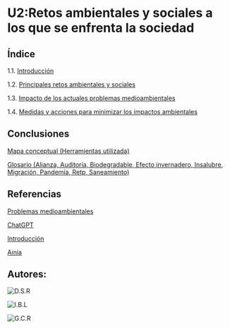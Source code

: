# U2:Retos ambientales y sociales a los que se enfrenta la sociedad  


## Índice 

1.1. [Introducción](impacto.md)

1.2. [Principales retos ambientales y sociales](Principales_retos_ambientales.md)

1.3. [Impacto de los actuales problemas medioambientales](Impacto.md)

1.4. [Medidas y acciones para minimizar los impactos ambientales](Medidas_y_acciones.md)
 
## Conclusiones

[Mapa conceptual (Herramientas utilizada)](Mapa_Conceptual.md)

[Glosario (Alianza, Auditoría, Biodegradable, Efecto invernadero, Insalubre, Migración, Pandemía, Retp, Saneamiento)](Glosario.md)

## Referencias

[Problemas medioambientales](https://www.ecolatras.es/blog/cambio-climatico/problemas-medioambientales-del-planeta)

[ChatGPT](https://openai.com/)

[Introducción](https://www.google.com/url?sa=t&source=web&rct=j&opi=89978449&url=https://dialnet.unirioja.es/descarga/articulo/9095451.pdf)

[Ainia](https://www.ainia.com/ainia-news/10-acciones-empresas-reducir-impacto-ambiental)

## Autores:

![D.S.R](https://github.com/JohnDSil/Retos_Ambientales)

![I.B.L](https://github.com/IvanBL8/Retos_Ambientales)

![G.C.R](https://github.com/Guille98-ASIR/Retos_Ambientales)

